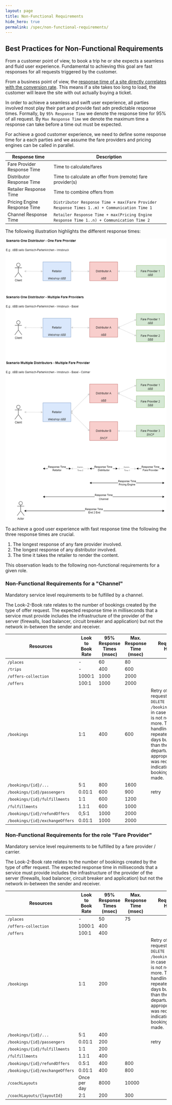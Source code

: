 ```yaml
---
layout: page
title: Non-Functional Requirements
hide_hero: true
permalink: /spec/non-functional-requirements/
---
```


## Best Practices for Non-Functional Requirements

From a customer point of view, to book a trip he or she expects a seamless and
fluid user experience. Fundamental to achieving this goal are fast responses for
all requests triggered by the customer.

From a business point of view, the
[response time of a site directly correlates with the conversion rate](https://www.thinkwithgoogle.com/marketing-strategies/app-and-mobile/mobile-page-speed-conversion-data/).
This means if a site takes too long to load, the customer will leave the site
with out actually buying a ticket.

In order to achieve a seamless and swift user experience, all parties involved
most play their part and provide fast adn predictable response times. Formally,
by `95% Response Time` we denote the response time for 95% of all request. By
`Max Response Time` we denote the maximum time a response can take before a time
out must be expected.

For achieve a good customer experience, we need to define some response time for
a each parties and we assume the fare providers and pricing engines can be
called in parallel.

| Response time                | Description                                                                                 |
| ---------------------------- | ------------------------------------------------------------------------------------------- |
| Fare Provider Response Time  | Time to calculate/fares                                                                     |
| Distributor Response Time    | Time to calculate an offer from (remote) fare provider(s)                                   |
| Retailer Response Time       | Time to combine offers from                                                                 |
| Pricing Engine Response Time | `Distributor Response Time + max(Fare Provider Response Times 1..m) + Communication Time 1` |
| Channel Response Time        | `Retailer Response Time + max(Pricing Engine Response Time 1..n) + Communication Time 2`    |

The following illustration highlights the different response times:

![Response Times](../images/non-functional-requirements/responseTimes.png)

To achieve a good user experience with fast response time the following the
three response times are crucial.

1. The longest response of any fare provider involved.
2. The longest response of any distributor involved.
3. The time it takes the retailer to render the content.

This observation leads to the following non-functional requirements for a given
role.

### Non-Functional Requirements for a "Channel"

Mandatory service level requirements to be fulfilled by a channel.

The Look-2-Book rate relates to the number of bookings created by the type of
offer request. The expected response time in milliseconds that a service must
provide includes the infrastructure of the provider of the server (firewalls,
load balancer, circuit breaker and application) but not the network in-between
the sender and receiver.

| Resources                       | Look to Book Rate | 95% Response Times (msec) | Max. Response Time (msec) | Required Error Handling                                                                                                                                                                                                                                                                              |
| ------------------------------- | ----------------- | ------------------------- | ------------------------- | ---------------------------------------------------------------------------------------------------------------------------------------------------------------------------------------------------------------------------------------------------------------------------------------------------- |
| `/places`                       | -                 | 60                        | 80                        |                                                                                                                                                                                                                                                                                                      |
| `/trips`                        | -                 | 400                       | 600                       |                                                                                                                                                                                                                                                                                                      |
| `/offers-collection`            | 1000:1            | 1000                      | 2000                      |                                                                                                                                                                                                                                                                                                      |
| `/offers`                       | 100:1             | 1000                      | 2000                      |                                                                                                                                                                                                                                                                                                      |
| `/bookings`                     | 1:1               | 400                       | 600                       | Retry of the booking request followed by a `DELETE /booking/{bookingId}` in case the booking is not needed any more. The error handling must be repeated for three days but no further than the train departure or until an appropriate reply was received indicating that the booking was not made. |
| `/bookings/{id}/...`            | 5:1               | 800                       | 1600                      |                                                                                                                                                                                                                                                                                                      |
| `/bookings/{id}/passengers`     | 0.01:1            | 600                       | 900                       | retry                                                                                                                                                                                                                                                                                                |
| `/bookings/{id}/fulfillments`   | 1:1               | 600                       | 1200                      |                                                                                                                                                                                                                                                                                                      |
| `/fulfillments`                 | 1.1:1             | 600                       | 1000                      |                                                                                                                                                                                                                                                                                                      |
| `/bookings/{id}/refundOffers`   | 0,5:1             | 1000                      | 2000                      |                                                                                                                                                                                                                                                                                                      |
| `/bookings/{id}/exchangeOffers` | 0.01:1            | 1000                      | 2000                      |                                                                                                                                                                                                                                                                                                      |

### Non-Functional Requirements for the role "Fare Provider"

Mandatory service level requirements to be fulfilled by a fare provider /
carrier.

The Look-2-Book rate relates to the number of bookings created by the type of
offer request. The expected response time in milliseconds that a service must
provide includes the infrastructure of the provider of the server (firewalls,
load balancer, circuit breaker and application) but not the network in-between
the sender and receiver.

| Resources                       | Look to Book Rate | 95% Response Times (msec) | Max. Response Time (msec) | Required Error Handling                                                                                                                                                                                                                                                                              |
| ------------------------------- | ----------------- | ------------------------- | ------------------------- | ---------------------------------------------------------------------------------------------------------------------------------------------------------------------------------------------------------------------------------------------------------------------------------------------------- |
| `/places`                       | -                 | 50                        | 75                        |                                                                                                                                                                                                                                                                                                      |
| `/offers-collection`            | 1000:1            | 400                       |                           |                                                                                                                                                                                                                                                                                                      |
| `/offers`                       | 100:1             | 400                       |                           |                                                                                                                                                                                                                                                                                                      |
| `/bookings`                     | 1:1               | 200                       |                           | Retry of the booking request followed by a `DELETE /booking/{bookingId}` in case the booking is not needed any more. The error handling must be repeated for three days but no further than the train departure or until an appropriate reply was received indicating that the booking was not made. |
| `/bookings/{id}/...`            | 5:1               | 400                       |                           |                                                                                                                                                                                                                                                                                                      |
| `/bookings/{id}/passengers`     | 0.01:1            | 200                       |                           | retry                                                                                                                                                                                                                                                                                                |
| `/bookings/{id}/fulfillments`   | 1:1               | 200                       |                           |                                                                                                                                                                                                                                                                                                      |
| `/fulfillments`                 | 1.1:1             | 400                       |                           |                                                                                                                                                                                                                                                                                                      |
| `/bookings/{id}/refundOffers`   | 0.5:1             | 400                       | 800                       |                                                                                                                                                                                                                                                                                                      |
| `/bookings/{id}/exchangeOffers` | 0.01:1            | 400                       | 800                       |                                                                                                                                                                                                                                                                                                      |
| `/coachLayouts`                 | Once per day      | 8000                      | 10000                     |                                                                                                                                                                                                                                                                                                      |
| `/coachLayouts/{layoutId}`      | 2:1               | 200                       | 300                       |                                                                                                                                                                                                                                                                                                      |

